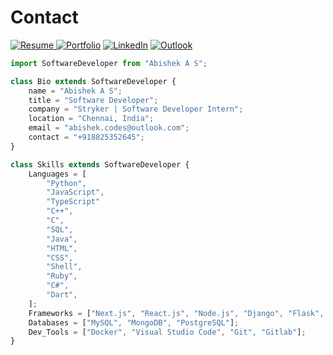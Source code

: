 # Contact
<a href="https://drive.google.com/file/d/1B4cOgnNPX6aJOY4jzYIEdKVuNfx8Cr9f/view">![Resume](https://img.shields.io/badge/RESUME-20B2AA?style=for-the-badge&)
</a>
<a href="https://abishek-as.github.io/portfolio/">![Portfolio](https://img.shields.io/badge/Portfolio-%23000000.svg?style=for-the-badge&logo=firefox&logoColor=#FF7139)</a>
<a href="https://www.linkedin.com/in/abishek-as">![LinkedIn](https://img.shields.io/badge/linkedin-%230077B5.svg?style=for-the-badge&logo=linkedin&logoColor=white)</a>
<a href="mailto:abishek.codes@outlook.com">![Outlook](https://img.shields.io/badge/Microsoft_Outlook-0078D4?style=for-the-badge&logo=microsoft-outlook&logoColor=white)
</a>


```js
import SoftwareDeveloper from "Abishek A S";

class Bio extends SoftwareDeveloper {
    name = "Abishek A S";
    title = "Software Developer";
    company = "Stryker | Software Developer Intern";
    location = "Chennai, India";
    email = "abishek.codes@outlook.com";
    contact = "+918825352645";
}

class Skills extends SoftwareDeveloper {
    Languages = [
        "Python",
        "JavaScript",
        "TypeScript"
        "C++",
        "C",
        "SQL",
        "Java",
        "HTML",
        "CSS",
        "Shell",
        "Ruby",
        "C#",
        "Dart",
    ];
    Frameworks = ["Next.js", "React.js", "Node.js", "Django", "Flask", "Flutter"];
    Databases = ["MySQL", "MongoDB", "PostgreSQL"];
    Dev_Tools = ["Docker", "Visual Studio Code", "Git", "Gitlab"];
}
```
